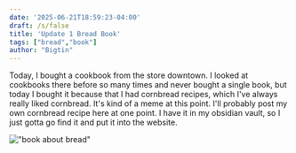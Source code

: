 ```yaml
---
date: '2025-06-21T18:59:23-04:00'
draft: /s/false
title: 'Update 1 Bread Book'
tags: ["bread","book"]
author: "Bigtin"
---
```

Today, I bought a cookbook from the store downtown. I looked at cookbooks there before so many times and never bought a single book, but today I bought it because that I had cornbread recipes, which I've always really liked cornbread. It's kind of a meme at this point. I'll probably post my own cornbread recipe here at one point. I have it in my obsidian vault, so I just gotta go find it and put it into the website.

!["book about bread"](/images/bread-book/bread-book.jpg)